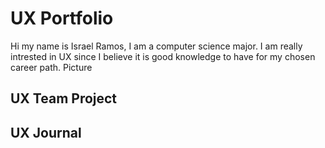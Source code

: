 # UX Portfolio
Hi my name is Israel Ramos, I am a computer science major. I am really intrested in UX since I believe it is good knowledge to have for my chosen career path.
Picture

## UX Team Project


## UX Journal

